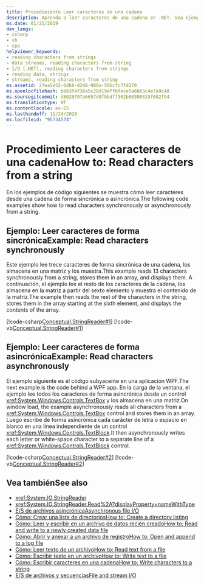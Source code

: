 ```yaml
---
title: Procedimiento Leer caracteres de una cadena
description: Aprenda a leer caracteres de una cadena en .NET. Vea ejemplos de lectura sincrónica y asincrónica de caracteres.
ms.date: 01/21/2019
dev_langs:
- csharp
- vb
- cpp
helpviewer_keywords:
- reading characters from strings
- data streams, reading characters from string
- I/O [.NET], reading characters from strings
- reading data, strings
- streams, reading characters from string
ms.assetid: 27ea5e52-6db8-42d8-980a-50bcfc7fd270
ms.openlocfilehash: beb3f4f38a5c28d19eff6fece5a6bb3c4e7a9c48
ms.sourcegitcommit: d8020797a6657d0fbbdff362b80300815f682f94
ms.translationtype: HT
ms.contentlocale: es-ES
ms.lasthandoff: 11/24/2020
ms.locfileid: "95734574"
---
```

# <a name="how-to-read-characters-from-a-string"></a><span data-ttu-id="47f5f-104">Procedimiento Leer caracteres de una cadena</span><span class="sxs-lookup"><span data-stu-id="47f5f-104">How to: Read characters from a string</span></span>

<span data-ttu-id="47f5f-105">En los ejemplos de código siguientes se muestra cómo leer caracteres desde una cadena de forma sincrónica o asincrónica.</span><span class="sxs-lookup"><span data-stu-id="47f5f-105">The following code examples show how to read characters synchronously or asynchronously from a string.</span></span>  
  
## <a name="example-read-characters-synchronously"></a><span data-ttu-id="47f5f-106">Ejemplo: Leer caracteres de forma sincrónica</span><span class="sxs-lookup"><span data-stu-id="47f5f-106">Example: Read characters synchronously</span></span>

 <span data-ttu-id="47f5f-107">Este ejemplo lee trece caracteres de forma sincrónica de una cadena, los almacena en una matriz y los muestra.</span><span class="sxs-lookup"><span data-stu-id="47f5f-107">This example reads 13 characters synchronously from a string, stores them in an array, and displays them.</span></span> <span data-ttu-id="47f5f-108">A continuación, el ejemplo lee el resto de los caracteres de la cadena, los almacena en la matriz a partir del sexto elemento y muestra el contenido de la matriz.</span><span class="sxs-lookup"><span data-stu-id="47f5f-108">The example then reads the rest of the characters in the string, stores them in the array starting at the sixth element, and displays the contents of the array.</span></span>  
  
 [!code-csharp[Conceptual.StringReader#1](../../../samples/snippets/csharp/VS_Snippets_CLR/conceptual.stringreader/cs/source.cs#1)]
 [!code-vb[Conceptual.StringReader#1](../../../samples/snippets/visualbasic/VS_Snippets_CLR/conceptual.stringreader/vb/source.vb#1)]  
  
## <a name="example-read-characters-asynchronously"></a><span data-ttu-id="47f5f-109">Ejemplo: Leer caracteres de forma asincrónica</span><span class="sxs-lookup"><span data-stu-id="47f5f-109">Example: Read characters asynchronously</span></span>  

 <span data-ttu-id="47f5f-110">El ejemplo siguiente es el código subyacente en una aplicación WPF.</span><span class="sxs-lookup"><span data-stu-id="47f5f-110">The next example is the code behind a WPF app.</span></span> <span data-ttu-id="47f5f-111">En la carga de la ventana, el ejemplo lee todos los caracteres de forma asincrónica desde un control <xref:System.Windows.Controls.TextBox> y los almacena en una matriz.</span><span class="sxs-lookup"><span data-stu-id="47f5f-111">On window load, the example asynchronously reads all characters from a <xref:System.Windows.Controls.TextBox> control and stores them in an array.</span></span> <span data-ttu-id="47f5f-112">Luego escribe de forma asincrónica cada carácter de letra o espacio en blanco en una línea independiente de un control <xref:System.Windows.Controls.TextBlock>.</span><span class="sxs-lookup"><span data-stu-id="47f5f-112">It then asynchronously writes each letter or white-space character to a separate line of a <xref:System.Windows.Controls.TextBlock> control.</span></span>  
  
 [!code-csharp[Conceptual.StringReader#2](../../../samples/snippets/csharp/VS_Snippets_Wpf/StringReaderWriter/MainWindow.xaml.cs)]
 [!code-vb[Conceptual.StringReader#2](../../../samples/snippets/visualbasic/VS_Snippets_Wpf/StringReaderWriter/MainWindow.xaml.vb)]  
  
## <a name="see-also"></a><span data-ttu-id="47f5f-113">Vea también</span><span class="sxs-lookup"><span data-stu-id="47f5f-113">See also</span></span>

- <xref:System.IO.StringReader>  
- <xref:System.IO.StringReader.Read%2A?displayProperty=nameWithType>  
- [<span data-ttu-id="47f5f-114">E/S de archivos asincrónica</span><span class="sxs-lookup"><span data-stu-id="47f5f-114">Asynchronous file I/O</span></span>](asynchronous-file-i-o.md)  
- <span data-ttu-id="47f5f-115">[Cómo: Crear una lista de directorios](/previous-versions/dotnet/netframework-4.0/5cf8zcfh(v=vs.100))</span><span class="sxs-lookup"><span data-stu-id="47f5f-115">[How to: Create a directory listing](/previous-versions/dotnet/netframework-4.0/5cf8zcfh(v=vs.100))</span></span>  
- [<span data-ttu-id="47f5f-116">Cómo: Leer y escribir en un archivo de datos recién creado</span><span class="sxs-lookup"><span data-stu-id="47f5f-116">How to: Read and write to a newly created data file</span></span>](how-to-read-and-write-to-a-newly-created-data-file.md)  
- [<span data-ttu-id="47f5f-117">Cómo: Abrir y anexar a un archivo de registro</span><span class="sxs-lookup"><span data-stu-id="47f5f-117">How to: Open and append to a log file</span></span>](how-to-open-and-append-to-a-log-file.md)  
- [<span data-ttu-id="47f5f-118">Cómo: Leer texto de un archivo</span><span class="sxs-lookup"><span data-stu-id="47f5f-118">How to: Read text from a file</span></span>](how-to-read-text-from-a-file.md)  
- [<span data-ttu-id="47f5f-119">Cómo: Escribir texto en un archivo</span><span class="sxs-lookup"><span data-stu-id="47f5f-119">How to: Write text to a file</span></span>](how-to-write-text-to-a-file.md)  
- [<span data-ttu-id="47f5f-120">Cómo: Escribir caracteres en una cadena</span><span class="sxs-lookup"><span data-stu-id="47f5f-120">How to: Write characters to a string</span></span>](how-to-write-characters-to-a-string.md)  
- [<span data-ttu-id="47f5f-121">E/S de archivos y secuencias</span><span class="sxs-lookup"><span data-stu-id="47f5f-121">File and stream I/O</span></span>](index.md)
